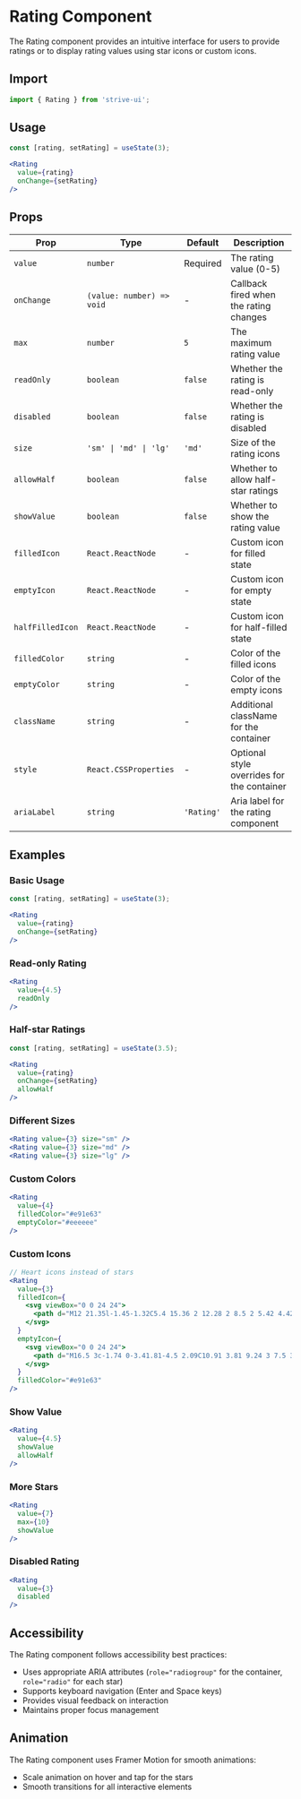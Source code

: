 # Rating Component

The Rating component provides an intuitive interface for users to provide ratings or to display rating values using star icons or custom icons.

## Import

```jsx
import { Rating } from 'strive-ui';
```

## Usage

```jsx
const [rating, setRating] = useState(3);

<Rating 
  value={rating} 
  onChange={setRating} 
/>
```

## Props

| Prop | Type | Default | Description |
|------|------|---------|-------------|
| `value` | `number` | Required | The rating value (0-5) |
| `onChange` | `(value: number) => void` | - | Callback fired when the rating changes |
| `max` | `number` | `5` | The maximum rating value |
| `readOnly` | `boolean` | `false` | Whether the rating is read-only |
| `disabled` | `boolean` | `false` | Whether the rating is disabled |
| `size` | `'sm' \| 'md' \| 'lg'` | `'md'` | Size of the rating icons |
| `allowHalf` | `boolean` | `false` | Whether to allow half-star ratings |
| `showValue` | `boolean` | `false` | Whether to show the rating value |
| `filledIcon` | `React.ReactNode` | - | Custom icon for filled state |
| `emptyIcon` | `React.ReactNode` | - | Custom icon for empty state |
| `halfFilledIcon` | `React.ReactNode` | - | Custom icon for half-filled state |
| `filledColor` | `string` | - | Color of the filled icons |
| `emptyColor` | `string` | - | Color of the empty icons |
| `className` | `string` | - | Additional className for the container |
| `style` | `React.CSSProperties` | - | Optional style overrides for the container |
| `ariaLabel` | `string` | `'Rating'` | Aria label for the rating component |

## Examples

### Basic Usage

```jsx
const [rating, setRating] = useState(3);

<Rating 
  value={rating} 
  onChange={setRating} 
/>
```

### Read-only Rating

```jsx
<Rating 
  value={4.5} 
  readOnly 
/>
```

### Half-star Ratings

```jsx
const [rating, setRating] = useState(3.5);

<Rating 
  value={rating} 
  onChange={setRating} 
  allowHalf 
/>
```

### Different Sizes

```jsx
<Rating value={3} size="sm" />
<Rating value={3} size="md" />
<Rating value={3} size="lg" />
```

### Custom Colors

```jsx
<Rating 
  value={4} 
  filledColor="#e91e63" 
  emptyColor="#eeeeee" 
/>
```

### Custom Icons

```jsx
// Heart icons instead of stars
<Rating 
  value={3} 
  filledIcon={
    <svg viewBox="0 0 24 24">
      <path d="M12 21.35l-1.45-1.32C5.4 15.36 2 12.28 2 8.5 2 5.42 4.42 3 7.5 3c1.74 0 3.41.81 4.5 2.09C13.09 3.81 14.76 3 16.5 3 19.58 3 22 5.42 22 8.5c0 3.78-3.4 6.86-8.55 11.54L12 21.35z" />
    </svg>
  }
  emptyIcon={
    <svg viewBox="0 0 24 24">
      <path d="M16.5 3c-1.74 0-3.41.81-4.5 2.09C10.91 3.81 9.24 3 7.5 3 4.42 3 2 5.42 2 8.5c0 3.78 3.4 6.86 8.55 11.54L12 21.35l1.45-1.32C18.6 15.36 22 12.28 22 8.5 22 5.42 19.58 3 16.5 3zm-4.4 15.55l-.1.1-.1-.1C7.14 14.24 4 11.39 4 8.5 4 6.5 5.5 5 7.5 5c1.54 0 3.04.99 3.57 2.36h1.87C13.46 5.99 14.96 5 16.5 5c2 0 3.5 1.5 3.5 3.5 0 2.89-3.14 5.74-7.9 10.05z" />
    </svg>
  }
  filledColor="#e91e63"
/>
```

### Show Value

```jsx
<Rating 
  value={4.5} 
  showValue 
  allowHalf 
/>
```

### More Stars

```jsx
<Rating 
  value={7} 
  max={10} 
  showValue 
/>
```

### Disabled Rating

```jsx
<Rating 
  value={3} 
  disabled 
/>
```

## Accessibility

The Rating component follows accessibility best practices:

- Uses appropriate ARIA attributes (`role="radiogroup"` for the container, `role="radio"` for each star)
- Supports keyboard navigation (Enter and Space keys)
- Provides visual feedback on interaction
- Maintains proper focus management

## Animation

The Rating component uses Framer Motion for smooth animations:

- Scale animation on hover and tap for the stars
- Smooth transitions for all interactive elements
